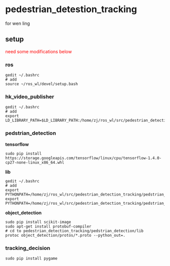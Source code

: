 # pedestrian_detestion_tracking

for wen ling

## setup

<span style="color: red"> need some modifications below </span>

### ros

    gedit ~/.bashrc
    # add
    source ~/ros_wl/devel/setup.bash

### hk_video_publisher

    gedit ~/.bashrc
    # add
    export LD_LIBRARY_PATH=$LD_LIBRARY_PATH:/home/zj/ros_wl/src/pedestrian_detection_tracking/hk_video_publisher/lib:/home/zj/ros_wl/src/pedestrian_detection_tracking/hk_video_publisher/lib/HCNetSDKCom

### pedstrian_detection

**tensorflow**

    sudo pip install https://storage.googleapis.com/tensorflow/linux/cpu/tensorflow-1.4.0-cp27-none-linux_x86_64.whl

**lib**

    gedit ~/.bashrc
    # add
    export PYTHONPATH=/home/zj/ros_wl/src/pedestrian_detection_tracking/pedstrian_detection/lib/object_detection:$PYTHONPATH
    export PYTHONPATH=/home/zj/ros_wl/src/pedestrian_detection_tracking/pedstrian_detection/lib:$PYTHONPATH

**object_detection**

    sudo pip install scikit-image
    sudo apt-get install protobuf-compiler
    # cd to pedestrian_detection_tracking/pedstrian_detection/lib
    protoc object_detection/protos/*.proto --python_out=.

### tracking_decision

    sudo pip install pygame

    